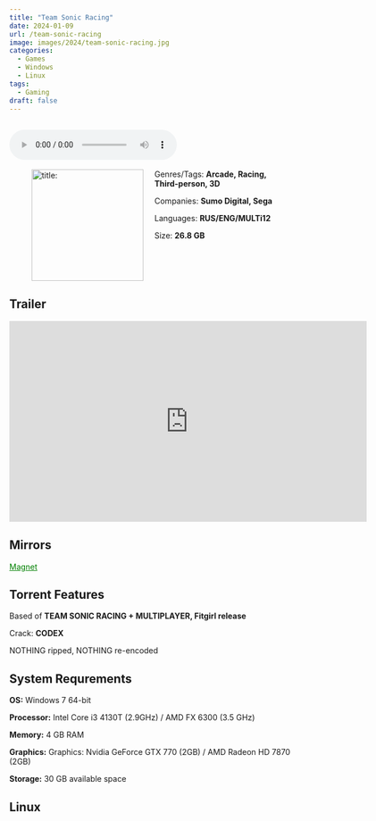 ```yaml
---
title: "Team Sonic Racing"
date: 2024-01-09
url: /team-sonic-racing
image: images/2024/team-sonic-racing.jpg
categories:
  - Games
  - Windows
  - Linux
tags:
  - Gaming
draft: false
---
```

##
<style>
  body.dark-mode,
  body.dark-mode main * {
    background: url('/images/2024/team-sonic-racing2.jpg') center center fixed no-repeat;
    background-size: 100% 100%;
    background-size: cover;
    color: #f5f5f5;
  }
</style>
<script>
    document.addEventListener('DOMContentLoaded', function () {
        var body = document.body;
        var switcher = document.querySelector('.js-toggle');
                body.classList.add('dark-mode');
                // Save user preference in storage
                localStorage.setItem('darkMode', 'true');
            
        });
</script>

<audio controls autoplay>
  <source src="/audio/team-sonic-racing.mp3" type="audio/mp3">
  Your browser does not support the audio tag.
</audio>⠀⠀⠀
⠀
<figure style="float: left; margin-right: 20px;">
  <img src="/images/2024/team-sonic-racing.jpg" alt="title: "Cuphead"" style="width: 200px;">
</figure>

Genres/Tags: **Arcade, Racing, Third-person, 3D**

Companies: **Sumo Digital, Sega**

Languages: **RUS/ENG/MULTi12**

Size: **26.8 GB**

# ⠀

## Trailer
<iframe width="640" height="360" src="https://www.youtube.com/embed/Av4UMMRAUNM" title="Team Sonic Racing - Speed Up Trailer" frameborder="0" allow="accelerometer; autoplay; clipboard-write; encrypted-media; gyroscope; picture-in-picture; web-share" allowfullscreen></iframe>

## Mirrors
<a href="magnet:?xt=urn:btih:NPGCE2534MJTA755GQ3U7Q4W2WDOQXC2&dn=Team%20Sonic%20Racing" style="color: green;">Magnet</a>

## Torrent Features
Based of **TEAM SONIC RACING + MULTIPLAYER, Fitgirl release**

Crack: **CODEX**

NOTHING ripped, NOTHING re-encoded

## System Requrements
**OS:** Windows 7 64-bit

**Processor:** Intel Core i3 4130T (2.9GHz) / AMD FX 6300 (3.5 GHz)

**Memory:** 4 GB RAM

**Graphics:** Graphics: Nvidia GeForce GTX 770 (2GB) / AMD Radeon HD 7870 (2GB)


**Storage:** 30 GB available space


## Linux
